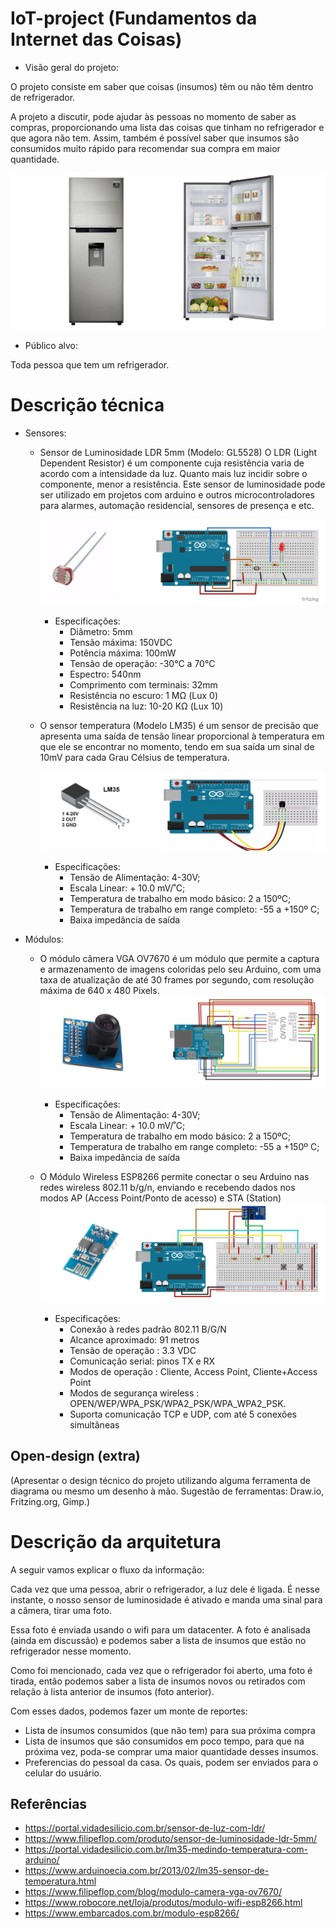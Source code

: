 
# IoT-project (Fundamentos da Internet das Coisas)

- Visão geral do projeto: 

O projeto consiste em saber que coisas (insumos) têm ou não têm dentro de refrigerador. 

A projeto a discutir, pode ajudar às pessoas no momento de saber as compras, proporcionando uma lista
das coisas que tinham no refrigerador e que agora não tem. Assim, também é possível saber que insumos 
são consumidos muito rápido para recomendar sua compra em maior quantidade.

![stack Overflow](refrigerador.png)

- Público alvo: 

Toda pessoa que tem um refrigerador. 

# Descrição técnica
- Sensores: 

  - Sensor de Luminosidade LDR 5mm (Modelo: GL5528)
O LDR (Light Dependent Resistor) é um componente cuja resistência varia de acordo com a intensidade da luz. Quanto mais luz incidir sobre o componente, menor a resistência. Este sensor de luminosidade pode ser utilizado em projetos com arduino e outros microcontroladores para alarmes, automação residencial, sensores de presença e etc.
  
      ![stack Overflow](ldr.png)
      
  
     - Especificações:      
        - Diâmetro: 5mm
        - Tensão máxima: 150VDC
        - Potência máxima: 100mW
        - Tensão de operação:  -30°C a 70°C
        - Espectro: 540nm
        - Comprimento com terminais: 32mm
        - Resistência no escuro: 1 MΩ (Lux 0)
        - Resistência na luz: 10-20 KΩ (Lux 10)
         
      
  - O sensor temperatura (Modelo LM35) 
é um sensor de precisão que apresenta uma saída de tensão linear proporcional à temperatura em que ele se encontrar no momento, tendo em sua saída um sinal de 10mV para cada Grau Célsius de temperatura.
      
      ![stack Overflow](lm35.png)


      - Especificações:      
        - Tensão de Alimentação:  4-30V;
        - Escala Linear: + 10.0 mV/˚C;
        - Temperatura de trabalho em modo básico: 2 a 150ºC;
        - Temperatura de trabalho em range completo: -55 a +150º C;
        - Baixa impedância de saída
   

- Módulos:

  - O módulo câmera VGA OV7670 é um módulo que permite a captura e armazenamento de imagens coloridas pelo seu Arduino, com        uma taxa de atualização de até 30 frames por segundo, com resolução máxima de 640 x 480 Pixels.
      ![stack Overflow](ov7670.png)


      - Especificações:      
        - Tensão de Alimentação:  4-30V;
        - Escala Linear: + 10.0 mV/˚C;
        - Temperatura de trabalho em modo básico: 2 a 150ºC;
        - Temperatura de trabalho em range completo: -55 a +150º C;
        - Baixa impedância de saída
      
  - O Módulo Wireless ESP8266 permite conectar o seu Arduino nas redes wireless 802.11 b/g/n, enviando e recebendo dados nos modos AP (Access Point/Ponto de acesso) e STA (Station)  ![stack Overflow](Esp8266.png)


      - Especificações:      
        - Conexão à redes padrão 802.11 B/G/N
        - Alcance aproximado: 91 metros
        - Tensão de operação : 3.3 VDC
        - Comunicação serial: pinos TX e RX
        - Modos de operação : Cliente, Access Point, Cliente+Access Point
        - Modos de segurança wireless : OPEN/WEP/WPA_PSK/WPA2_PSK/WPA_WPA2_PSK.
        - Suporta comunicação TCP e UDP, com até 5 conexões simultâneas
      
   
   
   
## Open-design (extra)
(Apresentar o design técnico do projeto utilizando alguma ferramenta de diagrama ou mesmo um desenho à mão. Sugestão de ferramentas: Draw.io, Fritzing.org, Gimp.)


# Descrição da arquitetura

A seguir vamos explicar o fluxo da informação:

Cada vez que uma pessoa, abrir o refrigerador, a luz dele é ligada. 
É nesse instante, o nosso sensor de luminosidade é ativado e manda uma sinal para a câmera, tirar uma foto.

Essa foto é enviada usando o wifi para um datacenter.
A foto é analisada (ainda em discussão) e podemos saber a lista de insumos que 
estão no refrigerador nesse momento.

Como foi mencionado, cada vez que o refrigerador foi aberto, uma foto é tirada, então podemos saber
a lista de insumos novos ou retirados com relação à lista anterior de insumos (foto anterior). 

Com esses dados, podemos fazer um monte de reportes: 
 - Lista de insumos consumidos (que não tem) para sua próxima compra
 - Lista de insumos que são consumidos em poco tempo, para que na próxima vez, poda-se comprar
 uma maior quantidade desses insumos.
 - Preferencias do pessoal da casa.
 Os quais, podem ser enviados para o celular do usuário. 
 
 
## Referências   
 - https://portal.vidadesilicio.com.br/sensor-de-luz-com-ldr/
 - https://www.filipeflop.com/produto/sensor-de-luminosidade-ldr-5mm/
 - https://portal.vidadesilicio.com.br/lm35-medindo-temperatura-com-arduino/
 - https://www.arduinoecia.com.br/2013/02/lm35-sensor-de-temperatura.html
 - https://www.filipeflop.com/blog/modulo-camera-vga-ov7670/
 - https://www.robocore.net/loja/produtos/modulo-wifi-esp8266.html
 - https://www.embarcados.com.br/modulo-esp8266/


